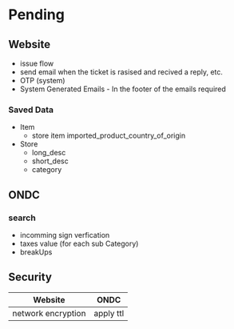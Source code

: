 # Pending

## Website

- issue flow
- send email when the ticket is rasised and recived a reply, etc.
- OTP (system)
- System Generated Emails - In the footer of the emails required

### Saved Data

- Item
  - store item imported_product_country_of_origin
- Store
  - long_desc
  - short_desc
  - category

## ONDC

### search

- incomming sign verfication
- taxes value (for each sub Category)
- breakUps

## Security

| Website            | ONDC      |
| ------------------ | --------- |
| network encryption | apply ttl |
